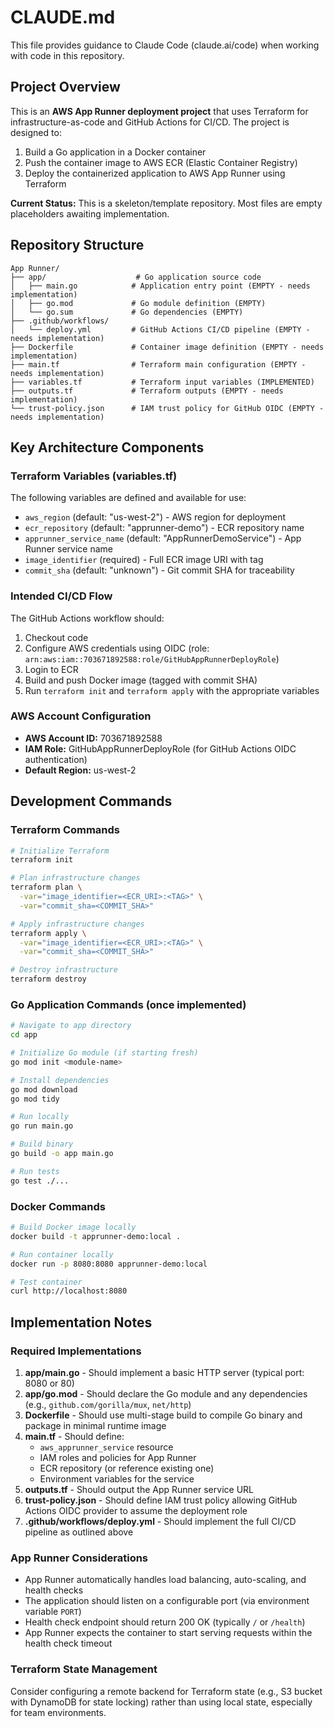 # CLAUDE.md

This file provides guidance to Claude Code (claude.ai/code) when working with code in this repository.

## Project Overview

This is an **AWS App Runner deployment project** that uses Terraform for infrastructure-as-code and GitHub Actions for CI/CD. The project is designed to:
1. Build a Go application in a Docker container
2. Push the container image to AWS ECR (Elastic Container Registry)
3. Deploy the containerized application to AWS App Runner using Terraform

**Current Status:** This is a skeleton/template repository. Most files are empty placeholders awaiting implementation.

## Repository Structure

```
App Runner/
├── app/                    # Go application source code
│   ├── main.go            # Application entry point (EMPTY - needs implementation)
│   ├── go.mod             # Go module definition (EMPTY)
│   └── go.sum             # Go dependencies (EMPTY)
├── .github/workflows/
│   └── deploy.yml         # GitHub Actions CI/CD pipeline (EMPTY - needs implementation)
├── Dockerfile             # Container image definition (EMPTY - needs implementation)
├── main.tf                # Terraform main configuration (EMPTY - needs implementation)
├── variables.tf           # Terraform input variables (IMPLEMENTED)
├── outputs.tf             # Terraform outputs (EMPTY - needs implementation)
└── trust-policy.json      # IAM trust policy for GitHub OIDC (EMPTY - needs implementation)
```

## Key Architecture Components

### Terraform Variables (variables.tf)
The following variables are defined and available for use:

- `aws_region` (default: "us-west-2") - AWS region for deployment
- `ecr_repository` (default: "apprunner-demo") - ECR repository name
- `apprunner_service_name` (default: "AppRunnerDemoService") - App Runner service name
- `image_identifier` (required) - Full ECR image URI with tag
- `commit_sha` (default: "unknown") - Git commit SHA for traceability

### Intended CI/CD Flow
The GitHub Actions workflow should:
1. Checkout code
2. Configure AWS credentials using OIDC (role: `arn:aws:iam::703671892588:role/GitHubAppRunnerDeployRole`)
3. Login to ECR
4. Build and push Docker image (tagged with commit SHA)
5. Run `terraform init` and `terraform apply` with the appropriate variables

### AWS Account Configuration
- **AWS Account ID:** 703671892588
- **IAM Role:** GitHubAppRunnerDeployRole (for GitHub Actions OIDC authentication)
- **Default Region:** us-west-2

## Development Commands

### Terraform Commands
```bash
# Initialize Terraform
terraform init

# Plan infrastructure changes
terraform plan \
  -var="image_identifier=<ECR_URI>:<TAG>" \
  -var="commit_sha=<COMMIT_SHA>"

# Apply infrastructure changes
terraform apply \
  -var="image_identifier=<ECR_URI>:<TAG>" \
  -var="commit_sha=<COMMIT_SHA>"

# Destroy infrastructure
terraform destroy
```

### Go Application Commands (once implemented)
```bash
# Navigate to app directory
cd app

# Initialize Go module (if starting fresh)
go mod init <module-name>

# Install dependencies
go mod download
go mod tidy

# Run locally
go run main.go

# Build binary
go build -o app main.go

# Run tests
go test ./...
```

### Docker Commands
```bash
# Build Docker image locally
docker build -t apprunner-demo:local .

# Run container locally
docker run -p 8080:8080 apprunner-demo:local

# Test container
curl http://localhost:8080
```

## Implementation Notes

### Required Implementations

1. **app/main.go** - Should implement a basic HTTP server (typical port: 8080 or 80)
2. **app/go.mod** - Should declare the Go module and any dependencies (e.g., `github.com/gorilla/mux`, `net/http`)
3. **Dockerfile** - Should use multi-stage build to compile Go binary and package in minimal runtime image
4. **main.tf** - Should define:
   - `aws_apprunner_service` resource
   - IAM roles and policies for App Runner
   - ECR repository (or reference existing one)
   - Environment variables for the service
5. **outputs.tf** - Should output the App Runner service URL
6. **trust-policy.json** - Should define IAM trust policy allowing GitHub Actions OIDC provider to assume the deployment role
7. **.github/workflows/deploy.yml** - Should implement the full CI/CD pipeline as outlined above

### App Runner Considerations
- App Runner automatically handles load balancing, auto-scaling, and health checks
- The application should listen on a configurable port (via environment variable `PORT`)
- Health check endpoint should return 200 OK (typically `/` or `/health`)
- App Runner expects the container to start serving requests within the health check timeout

### Terraform State Management
Consider configuring a remote backend for Terraform state (e.g., S3 bucket with DynamoDB for state locking) rather than using local state, especially for team environments.
